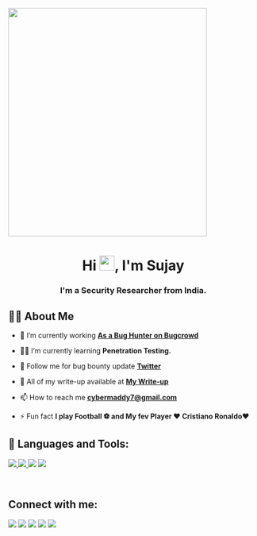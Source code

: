 <a href="#"><img width="400px" height="460px" src="pexels-pavel-danilyuk-5496464.jpg" height="10px"/></a>

<h1 align="center">Hi <img src="https://raw.githubusercontent.com/MartinHeinz/MartinHeinz/master/wave.gif" width="30px">, I'm Sujay</h1>
<h3 align="center">I'm a Security Researcher from India.</h3>


## 🙋‍♂️ About Me

- 🐞 I’m currently working **[As a Bug Hunter on Bugcrowd](https://www.bugcrowd.com/)**

- 👨‍💻 I’m currently learning **Penetration Testing.**

- 👯 Follow me for bug bounty update **[Twitter](https://twitter.com/M4ddy_4/)**

- 📓 All of my write-up available at **[My Write-up](https://m4ddy-4.medium.com/)**

- 📫 How to reach me **cybermaddy7@gmail.com**

- ⚡ Fun fact **I play Football ⚽ and My fev Player ❤️ Cristiano Ronaldo❤️**

## 🚀 Languages and Tools:

<p align="left"> 
    <a href="https://www.linux.org/" target="_blank"> <img src="https://img.icons8.com/color/48/000000/linux--v1.png"/> </a>
    <a href="https://www.python.org" target="_blank"> <img src="https://img.icons8.com/color/48/000000/python.png"/> </a> 
    <a href="https://www.gnu.org/software/bash/" target="_blank"> <img src="https://img.icons8.com/plasticine/50/000000/bash.png/"></a>
     <a href="https://portswigger.net/burp" target="_blank"> <img src="https://img.icons8.com/ios/45/000000/burp-suite.png"/></a>

</p>


<br/>

## Connect with me:
<p align="left">

<a href = "https://www.linkedin.com/in/sujay-hazra/"><img src="https://img.icons8.com/fluent/48/000000/linkedin.png"/></a>
<a href = "https://twitter.com/M4ddy_4"><img src="https://img.icons8.com/fluent/48/000000/twitter.png"/></a>
<a href = "https://www.instagram.com/m4ddy-4/"><img src="https://img.icons8.com/fluent/48/000000/instagram-new.png"/></a>
<a href = "https://www.facebook.com/smart.sujay.92/"><img src="https://img.icons8.com/color/48/000000/facebook-new.png"/></a>
<a href = "https://m4ddy-4.medium.com/"><img src="https://img.icons8.com/ios-filled/50/000000/medium-monogram--v1.png"/></a>


